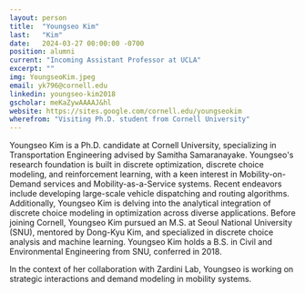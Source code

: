 ```yaml
---
layout: person
title:  "Youngseo Kim"
last:   "Kim"
date:   2024-03-27 00:00:00 -0700
position: alumni
current: "Incoming Assistant Professor at UCLA"
excerpt: ""
img: YoungseoKim.jpeg
email: yk796@cornell.edu
linkedin: youngseo-kim2018
gscholar: meKaZywAAAAJ&hl
website: https://sites.google.com/cornell.edu/youngseokim
wherefrom: "Visiting Ph.D. student from Cornell University"
---
```


Youngseo Kim is a Ph.D. candidate at Cornell University, specializing in Transportation Engineering advised by Samitha Samaranayake. Youngseo's research foundation is built in discrete optimization, discrete choice modeling, and reinforcement learning, with a keen interest in Mobility-on-Demand services and Mobility-as-a-Service systems. Recent endeavors include developing large-scale vehicle dispatching and routing algorithms. Additionally, Youngseo Kim is delving into the analytical integration of discrete choice modeling in optimization across diverse applications. Before joining Cornell, Youngseo Kim pursued an M.S. at Seoul National University (SNU), mentored by Dong-Kyu Kim, and specialized in discrete choice analysis and machine learning. Youngseo Kim holds a B.S. in Civil and Environmental Engineering from SNU, conferred in 2018.

In the context of her collaboration with Zardini Lab, Youngseo is working on strategic interactions and demand modeling in mobility systems.



